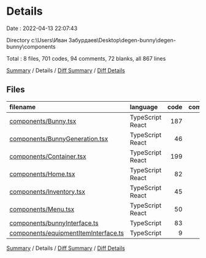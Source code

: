 # Details

Date : 2022-04-13 22:07:43

Directory c:\Users\Иван Забурдаев\Desktop\degen-bunny\degen-bunny\components

Total : 8 files,  701 codes, 94 comments, 72 blanks, all 867 lines

[Summary](results.md) / Details / [Diff Summary](diff.md) / [Diff Details](diff-details.md)

## Files
| filename | language | code | comment | blank | total |
| :--- | :--- | ---: | ---: | ---: | ---: |
| [components/Bunny.tsx](/components/Bunny.tsx) | TypeScript React | 187 | 73 | 25 | 285 |
| [components/BunnyGeneration.tsx](/components/BunnyGeneration.tsx) | TypeScript React | 46 | 0 | 4 | 50 |
| [components/Container.tsx](/components/Container.tsx) | TypeScript React | 199 | 0 | 14 | 213 |
| [components/Home.tsx](/components/Home.tsx) | TypeScript React | 82 | 0 | 11 | 93 |
| [components/Inventory.tsx](/components/Inventory.tsx) | TypeScript React | 45 | 21 | 7 | 73 |
| [components/Menu.tsx](/components/Menu.tsx) | TypeScript React | 50 | 0 | 5 | 55 |
| [components/bunnyInterface.ts](/components/bunnyInterface.ts) | TypeScript | 83 | 0 | 6 | 89 |
| [components/equipmentItemInterface.ts](/components/equipmentItemInterface.ts) | TypeScript | 9 | 0 | 0 | 9 |

[Summary](results.md) / Details / [Diff Summary](diff.md) / [Diff Details](diff-details.md)